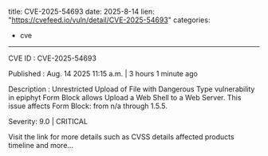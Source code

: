  
title: CVE-2025-54693
date: 2025-8-14
lien: "https://cvefeed.io/vuln/detail/CVE-2025-54693"
categories:
  - cve
---

CVE ID : CVE-2025-54693

Published :  Aug. 14
2025
11:15 a.m. | 3 hours
1 minute ago

Description : Unrestricted Upload of File with Dangerous Type vulnerability in epiphyt Form Block allows Upload a Web Shell to a Web Server. This issue affects Form Block: from n/a through 1.5.5.

Severity: 9.0 | CRITICAL

Visit the link for more details
such as CVSS details
affected products
timeline
and more...
